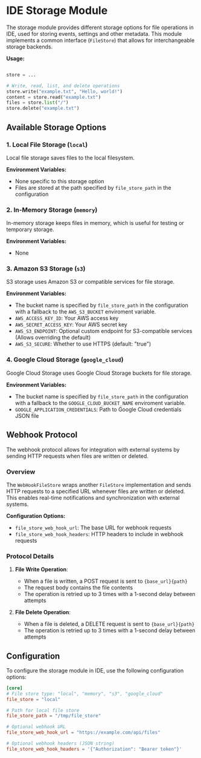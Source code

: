 # IDE Storage Module

The storage module provides different storage options for file operations in IDE, used for storing events, settings and other metadata. This module implements a common interface (`FileStore`) that allows for interchangeable storage backends.

**Usage:**
```python

store = ...

# Write, read, list, and delete operations
store.write("example.txt", "Hello, world!")
content = store.read("example.txt")
files = store.list("/")
store.delete("example.txt")
```

## Available Storage Options

### 1. Local File Storage (`local`)

Local file storage saves files to the local filesystem.

**Environment Variables:**
- None specific to this storage option
- Files are stored at the path specified by `file_store_path` in the configuration

### 2. In-Memory Storage (`memory`)

In-memory storage keeps files in memory, which is useful for testing or temporary storage.

**Environment Variables:**
- None

### 3. Amazon S3 Storage (`s3`)

S3 storage uses Amazon S3 or compatible services for file storage.

**Environment Variables:**
- The bucket name is specified by `file_store_path` in the configuration with a fallback to the `AWS_S3_BUCKET` enviroment variable.
- `AWS_ACCESS_KEY_ID`: Your AWS access key
- `AWS_SECRET_ACCESS_KEY`: Your AWS secret key
- `AWS_S3_ENDPOINT`: Optional custom endpoint for S3-compatible services (Allows overriding the default)
- `AWS_S3_SECURE`: Whether to use HTTPS (default: "true")

### 4. Google Cloud Storage (`google_cloud`)

Google Cloud Storage uses Google Cloud Storage buckets for file storage.

**Environment Variables:**
- The bucket name is specified by `file_store_path` in the configuration with a fallback to the `GOOGLE_CLOUD_BUCKET_NAME` enviroment variable.
- `GOOGLE_APPLICATION_CREDENTIALS`: Path to Google Cloud credentials JSON file

## Webhook Protocol

The webhook protocol allows for integration with external systems by sending HTTP requests when files are written or deleted.

### Overview

The `WebHookFileStore` wraps another `FileStore` implementation and sends HTTP requests to a specified URL whenever files are written or deleted. This enables real-time notifications and synchronization with external systems.

**Configuration Options:**
- `file_store_web_hook_url`: The base URL for webhook requests
- `file_store_web_hook_headers`: HTTP headers to include in webhook requests

### Protocol Details

1. **File Write Operation**:
   - When a file is written, a POST request is sent to `{base_url}{path}`
   - The request body contains the file contents
   - The operation is retried up to 3 times with a 1-second delay between attempts

2. **File Delete Operation**:
   - When a file is deleted, a DELETE request is sent to `{base_url}{path}`
   - The operation is retried up to 3 times with a 1-second delay between attempts

## Configuration

To configure the storage module in IDE, use the following configuration options:

```toml
[core]
# File store type: "local", "memory", "s3", "google_cloud"
file_store = "local"

# Path for local file store
file_store_path = "/tmp/file_store"

# Optional webhook URL
file_store_web_hook_url = "https://example.com/api/files"

# Optional webhook headers (JSON string)
file_store_web_hook_headers = '{"Authorization": "Bearer token"}'
```
